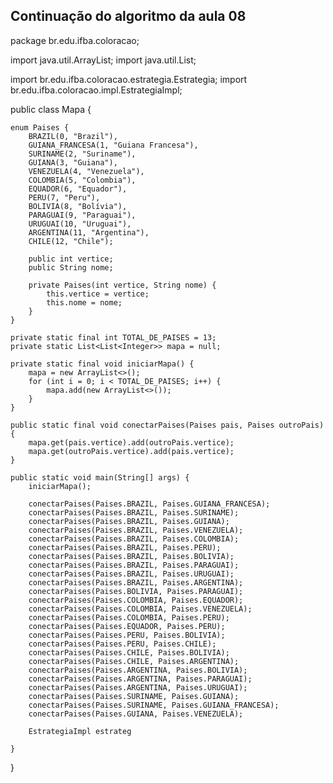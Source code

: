 ## Continuação do algoritmo da aula 08 

package br.edu.ifba.coloracao;

import java.util.ArrayList;
import java.util.List;

import br.edu.ifba.coloracao.estrategia.Estrategia;
import br.edu.ifba.coloracao.impl.EstrategiaImpl;

public class Mapa {

    enum Paises {
        BRAZIL(0, "Brazil"),
        GUIANA_FRANCESA(1, "Guiana Francesa"),
        SURINAME(2, "Suriname"),
        GUIANA(3, "Guiana"),
        VENEZUELA(4, "Venezuela"),
        COLOMBIA(5, "Colombia"),
        EQUADOR(6, "Equador"),
        PERU(7, "Peru"),
        BOLIVIA(8, "Bolívia"),
        PARAGUAI(9, "Paraguai"),
        URUGUAI(10, "Uruguai"),
        ARGENTINA(11, "Argentina"),
        CHILE(12, "Chile");

        public int vertice;
        public String nome;

        private Paises(int vertice, String nome) {
            this.vertice = vertice;
            this.nome = nome;
        }
    }

    private static final int TOTAL_DE_PAISES = 13;
    private static List<List<Integer>> mapa = null;

    private static final void iniciarMapa() {
        mapa = new ArrayList<>();
        for (int i = 0; i < TOTAL_DE_PAISES; i++) {
            mapa.add(new ArrayList<>());
        }
    }

    public static final void conectarPaises(Paises pais, Paises outroPais) {
        mapa.get(pais.vertice).add(outroPais.vertice);
        mapa.get(outroPais.vertice).add(pais.vertice);
    }

    public static void main(String[] args) {
        iniciarMapa();

        conectarPaises(Paises.BRAZIL, Paises.GUIANA_FRANCESA);
        conectarPaises(Paises.BRAZIL, Paises.SURINAME);
        conectarPaises(Paises.BRAZIL, Paises.GUIANA);
        conectarPaises(Paises.BRAZIL, Paises.VENEZUELA);
        conectarPaises(Paises.BRAZIL, Paises.COLOMBIA);
        conectarPaises(Paises.BRAZIL, Paises.PERU);
        conectarPaises(Paises.BRAZIL, Paises.BOLIVIA);
        conectarPaises(Paises.BRAZIL, Paises.PARAGUAI);
        conectarPaises(Paises.BRAZIL, Paises.URUGUAI);
        conectarPaises(Paises.BRAZIL, Paises.ARGENTINA);
        conectarPaises(Paises.BOLIVIA, Paises.PARAGUAI);
        conectarPaises(Paises.COLOMBIA, Paises.EQUADOR);
        conectarPaises(Paises.COLOMBIA, Paises.VENEZUELA);
        conectarPaises(Paises.COLOMBIA, Paises.PERU);
        conectarPaises(Paises.EQUADOR, Paises.PERU);
        conectarPaises(Paises.PERU, Paises.BOLIVIA);
        conectarPaises(Paises.PERU, Paises.CHILE);
        conectarPaises(Paises.CHILE, Paises.BOLIVIA);
        conectarPaises(Paises.CHILE, Paises.ARGENTINA);
        conectarPaises(Paises.ARGENTINA, Paises.BOLIVIA);
        conectarPaises(Paises.ARGENTINA, Paises.PARAGUAI);
        conectarPaises(Paises.ARGENTINA, Paises.URUGUAI);
        conectarPaises(Paises.SURINAME, Paises.GUIANA);
        conectarPaises(Paises.SURINAME, Paises.GUIANA_FRANCESA);
        conectarPaises(Paises.GUIANA, Paises.VENEZUELA);

        EstrategiaImpl estrateg
    
    }
    
}

